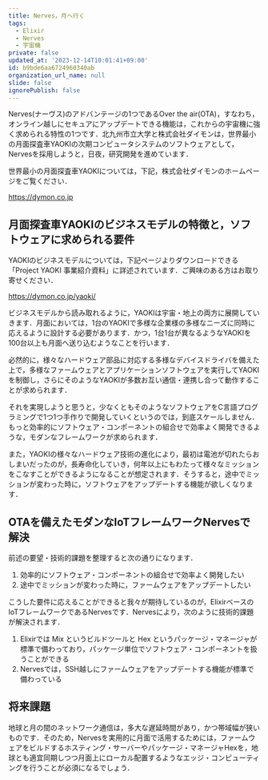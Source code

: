 ```yaml
---
title: Nerves，月へ行く
tags:
  - Elixir
  - Nerves
  - 宇宙機
private: false
updated_at: '2023-12-14T10:01:41+09:00'
id: b9bde6aa6724960340ab
organization_url_name: null
slide: false
ignorePublish: false
---
```

Nerves(ナーヴス)のアドバンテージの1つであるOver the air(OTA)，すなわち，オンライン越しにセキュアにアップデートできる機能は，これからの宇宙機に強く求められる特性の1つです．北九州市立大学と株式会社ダイモンは，世界最小の月面探査車YAOKIの次期コンピュータシステムのソフトウェアとして，Nervesを採用しようと，日夜，研究開発を進めています．

世界最小の月面探査車YAOKIについては，下記，株式会社ダイモンのホームページをご覧ください．

https://dymon.co.jp

## 月面探査車YAOKIのビジネスモデルの特徴と，ソフトウェアに求められる要件

YAOKIのビジネスモデルについては，下記ページよりダウンロードできる「Project YAOKI 事業紹介資料」に詳述されています．ご興味のある方はお取り寄せください．

https://dymon.co.jp/yaoki/

ビジネスモデルから読み取れるように，YAOKIは宇宙・地上の両方に展開していきます．月面においては，1台のYAOKIで多様な企業様の多様なニーズに同時に応えるように設計する必要があります．かつ，1台1台が異なるようなYAOKIを100台以上も月面へ送り込むようなことを行います．

必然的に，様々なハードウェア部品に対応する多様なデバイスドライバを備えた上で，多様なファームウェアとアプリケーションソフトウェアを実行してYAOKIを制御し，さらにそのようなYAOKIが多数お互い通信・連携し合って動作することが求められます．

それを実現しようと思うと，少なくともそのようなソフトウェアをC言語プログラミングで1つ1つ手作りで開発していくというのでは，到底スケールしません．もっと効率的にソフトウェア・コンポーネントの組合せで効率よく開発できるような，モダンなフレームワークが求められます．

また，YAOKIの様々なハードウェア技術の進化により，最初は電池が切れたらおしまいだったのが，長寿命化していき，何年以上にもわたって様々なミッションをこなすことができるようになることが想定されます．そうすると，途中でミッションが変わった時に，ソフトウェアをアップデートする機能が欲しくなります．

## OTAを備えたモダンなIoTフレームワークNervesで解決

前述の要望・技術的課題を整理すると次の通りになります．

1. 効率的にソフトウェア・コンポーネントの組合せで効率よく開発したい
2. 途中でミッションが変わった時に，ファームウェアをアップデートしたい

こうした要件に応えることができると我々が期待しているのが，ElixirベースのIoTフレームワークであるNervesです．Nervesにより，次のように技術的課題が解決されます．

1. Elixirでは Mix というビルドツールと Hex というパッケージ・マネージャが標準で備わっており，パッケージ単位でソフトウェア・コンポーネントを扱うことができる
2. Nervesでは，SSH越しにファームウェアをアップデートする機能が標準で備わっている

## 将来課題

地球と月の間のネットワーク通信は，多大な遅延時間があり，かつ帯域幅が狭いものです．そのため，Nervesを実用的に月面で活用するためには，ファームウェアをビルドするホスティング・サーバーやパッケージ・マネージャHexを，地球とも適宜同期しつつ月面上にローカル配置するようなエッジ・コンピューティングを行うことが必須になるでしょう．

